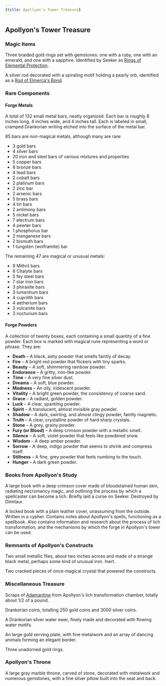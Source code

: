 ```yaml
---
{title: Apollyon's Tower Treasure}
---
```

## Apollyon's Tower Treasure

### Magic Items

Three braided gold rings set with gemstones: one with a ruby, one with an emerald, and one with a sapphire. Identified by Seeker as [Rings of Elemental Protection](<notable-items/rings-of-elemental-protection.md>). 

A silver rod decorated with a spiraling motif holding a pearly orb, identified as a [Rod of Elmerca's Bond](<notable-items/rod-of-elmerca-s-bond.md>). 
### Rare Components

#### Forge Metals

A total of 132 small metal bars, neatly organized. Each bar is roughly 8 inches long, 4 inches wide, and 4 inches tall. Each is labeled in small, cramped Drankorian writing etched into the surface of the metal bar. 

85 bars are non-magical metals, although many are rare:
- 3 gold bars
- 4 silver bars
- 20 iron and steel bars of various mixtures and properties
- 5 copper bars
- 8 bronze bars
- 4 lead bars
- 2 cobalt bars
- 2 platinum bars
- 2 zinc bar
- 2 arsenic bars
- 5 brass bars
- 4 tin bars 
- 2 antimony bars 
- 5 nickel bars 
- 7 electrum bars 
- 4 pewter bars
- 1 phosphorus bar
- 2 manganese bars
- 2 bismuth bars
- 1 tungsten (wolframite) bar

The remaining 47 are magical or unusual metals:
- 9 Mithril bars
- 6 Chalyte bars 
- 5 fey steel bars 
- 7 star iron bars 
- 3 phiraxite bars 
- 3 lumentium bars 
- 4 cuprilith bars 
- 4 aetherium bars 
- 3 vulcanite bars 
- 3 nocturium bars 
#### Forge Powders
A collection of twenty boxes, each containing a small quantity of a fine powder. Each box is marked with magical rune representing a word or phrase. They are:
- **Death** – A black, ashy powder that smells faintly of decay.
- **Fire** – A bright red powder that flickers with tiny sparks.
- **Beauty** – A soft, shimmering rainbow powder.
- **Endurance** – A gritty, iron-like powder.
- **Time** – A very fine silver dust. 
- **Dreams** – A soft, blue powder.
- **Madness** – An oily, iridescent powder.
- **Vitality** – A bright green powder, the consistency of coarse sand.
- **Grace** – A radiant, golden powder.
- **Luck** – A clear, sparkling powder.
- **Spirit** – A translucent, almost invisible gray powder.
- **Shadow** – A dark, swirling, and almost clingy powder, faintly magnetic.
- **Truth** – A clear, crystalline powder of hard sharp crystals. 
- **Stone** – A grey, grainy powder.
- **Fury (or Blood)** – A deep crimson powder with a metallic smell. 
- **Silence** – A soft, violet powder that feels like powdered snow. 
- **Wisdom** – A deep amber powder.
- **Sorrow** - A deep, indigo powder that seems to shrink and compress itself.
- **Stillness** – A fine, grey powder that feels numbing to the touch. 
- **Hunger** – A dark green powder.

### Books from Apollyon's Study

A large book with a deep crimson cover made of bloodstained human skin, radiating necromancy magic, and outlining the process by which a spellcaster can become a lich. Briefly laid a curse on Seeker. Destroyed by Dimitaur. 

A locked book with a plain leather cover, unassuming from the outside. Written in a cypher. Contains notes about Apollyon's spells, functioning as a spellbook. Also contains information and research about the process of lich transformation, and the mechanisms by which the forge in Apollyon's tower can be used. 

### Remnants of Apollyon's Constructs

Two small metallic flies, about two inches across and made of a strange black metal, perhaps some kind of unusual iron. Inert. 

Two cracked pieces of once-magical crystal that powered the constructs. 

### Miscellaneous Treasure

Scraps of [Adamantine](<../../../things/materials/adamantine.md>) from Apollyon's lich transformation chamber, totally about 1/2 of a pound. 

Drankorian coins, totalling 250 gold coins and 3000 silver coins. 

A Drankorian silver water ewer, finely made and decorated with flowing water motifs. 

An large gold serving plate, with fine metalwork and an array of dancing animals forming an elegant border. 

Three unadorned gold rings. 
### Apollyon's Throne

A large gray marble throne, carved of stone, decorated with metalwork and numerous gemstones, with a fine silver pillow built into the seat and back. 

